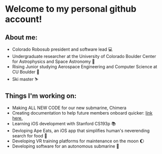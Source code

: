 
# Welcome to my personal github account!

## About me: 
- Colorado Robosub president and software lead 💻
- Undergraduate researcher at the University of Colorado Boulder Center for Astrophysics and Space Astronomy 🔭
- Rising Junior studying Aerospace Engineering and Computer Science at CU Boulder 🚀
- Ski master ⛷️

## Things I'm working on:
- Making ALL NEW CODE for our new submarine, Chimera
- Creating documentation to help future members onboard quicker: [link here.](https://cusub21.readthedocs.io/en/latest/index.html)
- Learning iOS development with Stanford CS193p 📚
- Devloping Ape Eats, an iOS app that simplifies human's neverending search for food 🍌
- Developing VR training platforms for maintenance on the moon 🌔
- Developing software for an autonomous submarine 💯
<!--
**xavier2933/xavier2933** is a ✨ _special_ ✨ repository because its `README.md` (this file) appears on your GitHub profile.

Here are some ideas to get you started:

- 🔭 I’m currently working on ...
- 🌱 I’m currently learning ...
- 👯 I’m looking to collaborate on ...
- 🤔 I’m looking for help with ...
- 💬 Ask me about ...
- 📫 How to reach me: ...
- 😄 Pronouns: ...
- ⚡ Fun fact: ...
-->
